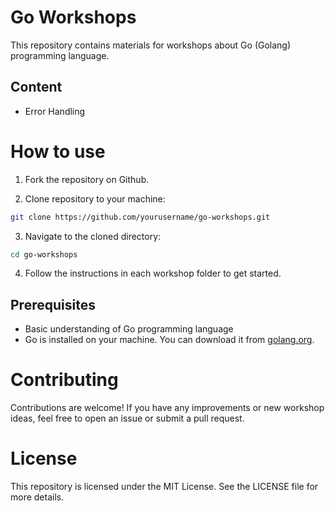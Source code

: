 # Go Workshops

This repository contains materials for workshops about Go (Golang) programming language.

## Content

- Error Handling


# How to use 

1. Fork the repository on Github.

2. Clone repository to your machine:

```sh
git clone https://github.com/yourusername/go-workshops.git
```

3. Navigate to the cloned directory:

```sh
cd go-workshops
```

4. Follow the instructions in each workshop folder to get started.
   

## Prerequisites

- Basic understanding of Go programming language
- Go is installed on your machine. You can download it from [golang.org](https://golang.org).

# Contributing

Contributions are welcome! If you have any improvements or new workshop ideas, feel free to open an issue or submit a pull request.

# License

This repository is licensed under the MIT License. See the LICENSE file for more details.
